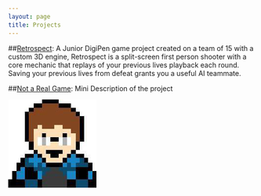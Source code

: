```yaml
---
layout: page
title: Projects
---
```

##[Retrospect](/projects/retrospect/):
A Junior DigiPen game project created on a team of 15 with a custom 3D engine, Retrospect is a split-screen first person shooter with a core mechanic that replays of your previous lives playback each round. Saving your previous lives from defeat grants you a useful AI teammate.


##[Not a Real Game](/projects/testProject/):
Mini Description of the project

![](/img/avatar-icon.png)